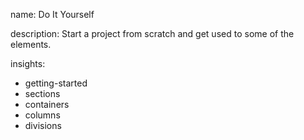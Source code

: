 name: Do It Yourself

description: Start a project from scratch and get used to some of the elements.

insights:
  - getting-started
  - sections
  - containers
  - columns
  - divisions